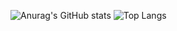 
![Anurag's GitHub stats](https://github-readme-stats.vercel.app/api?username=caidol&show_icons=true&theme=codeSTACKr)
![Top Langs](https://github-readme-stats.vercel.app/api/top-langs/?username=caidol&size_weight=0.5&count_weight=0.5&layout=compact&theme=codeSTACKr)
